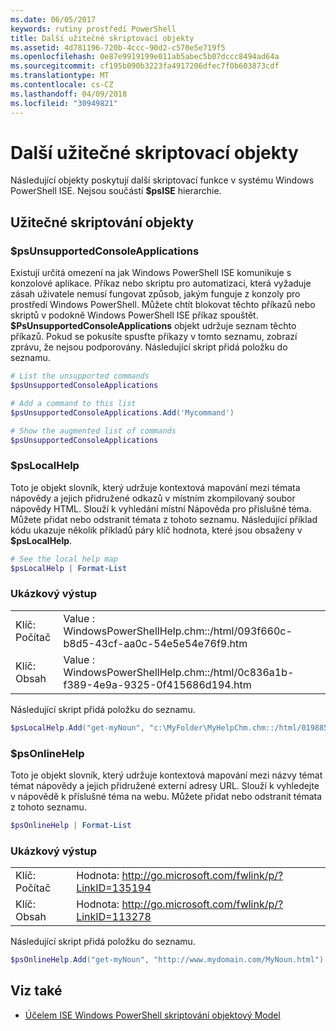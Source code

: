 ```yaml
---
ms.date: 06/05/2017
keywords: rutiny prostředí PowerShell
title: Další užitečné skriptovací objekty
ms.assetid: 4d781196-720b-4ccc-90d2-c570e5e719f5
ms.openlocfilehash: 0e87e9919199e011ab5abec5b07dccc8494ad64a
ms.sourcegitcommit: cf195b090b3223fa4917206dfec7f0b603873cdf
ms.translationtype: MT
ms.contentlocale: cs-CZ
ms.lasthandoff: 04/09/2018
ms.locfileid: "30949821"
---
```

# <a name="other-useful-scripting-objects"></a>Další užitečné skriptovací objekty

Následující objekty poskytují další skriptovací funkce v systému Windows PowerShell ISE. Nejsou součástí **$psISE** hierarchie.

## <a name="useful-scripting-objects"></a>Užitečné skriptování objekty

### <a name="psunsupportedconsoleapplications"></a>$psUnsupportedConsoleApplications

Existují určitá omezení na jak Windows PowerShell ISE komunikuje s konzolové aplikace. Příkaz nebo skriptu pro automatizaci, která vyžaduje zásah uživatele nemusí fungovat způsob, jakým funguje z konzoly pro prostředí Windows PowerShell. Můžete chtít blokovat těchto příkazů nebo skriptů v podokně Windows PowerShell ISE příkaz spouštět. **$PsUnsupportedConsoleApplications** objekt udržuje seznam těchto příkazů. Pokud se pokusíte spusťte příkazy v tomto seznamu, zobrazí zprávu, že nejsou podporovány. Následující skript přidá položku do seznamu.

```powershell
# List the unsupported commands
$psUnsupportedConsoleApplications

# Add a command to this list
$psUnsupportedConsoleApplications.Add('Mycommand')

# Show the augmented list of commands
$psUnsupportedConsoleApplications
```

### <a name="pslocalhelp"></a>$psLocalHelp

Toto je objekt slovník, který udržuje kontextová mapování mezi témata nápovědy a jejich přidružené odkazů v místním zkompilovaný soubor nápovědy HTML. Slouží k vyhledání místní Nápověda pro příslušné téma. Můžete přidat nebo odstranit témata z tohoto seznamu. Následující příklad kódu ukazuje několik příkladů páry klíč hodnota, které jsou obsaženy v **$psLocalHelp**.

```powershell
# See the local help map
$psLocalHelp | Format-List
```

### <a name="sample-output"></a>Ukázkový výstup

|||
|-|-|
|Klíč: Počítač|Value : WindowsPowerShellHelp.chm::/html/093f660c-b8d5-43cf-aa0c-54e5e54e76f9.htm|
|Klíč: Obsah|Value : WindowsPowerShellHelp.chm::/html/0c836a1b-f389-4e9a-9325-0f415686d194.htm|

Následující skript přidá položku do seznamu.

```powershell
$psLocalHelp.Add("get-myNoun", "c:\MyFolder\MyHelpChm.chm::/html/0198854a-1298-57ae-aa0c-87b5e5a84712.htm")
```

### <a name="psonlinehelp"></a>$psOnlineHelp

Toto je objekt slovník, který udržuje kontextová mapování mezi názvy témat témat nápovědy a jejich přidružené externí adresy URL. Slouží k vyhledejte v nápovědě k příslušné téma na webu. Můžete přidat nebo odstranit témata z tohoto seznamu.

```powershell
$psOnlineHelp | Format-List
```

### <a name="sample-output"></a>Ukázkový výstup

|||
|-|-|
|Klíč: Počítač|Hodnota: http://go.microsoft.com/fwlink/p/?LinkID=135194|
|Klíč: Obsah|Hodnota: http://go.microsoft.com/fwlink/p/?LinkID=113278|

 Následující skript přidá položku do seznamu.

```powershell
$psOnlineHelp.Add("get-myNoun", "http://www.mydomain.com/MyNoun.html")
```

## <a name="see-also"></a>Viz také

- [Účelem ISE Windows PowerShell skriptování objektový Model](../../core-powershell/ise/Purpose-of-the-Windows-PowerShell-ISE-Scripting-Object-Model.md)